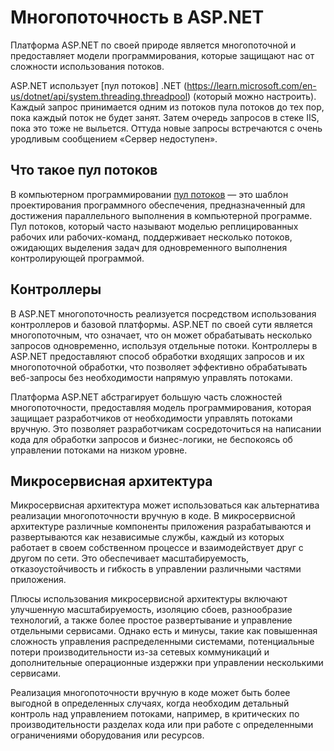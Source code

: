 # Многопоточность в ASP.NET

Платформа ASP.NET по своей природе является многопоточной и предоставляет модели программирования, которые защищают нас от сложности использования потоков.

ASP.NET использует [пул потоков] .NET (https://learn.microsoft.com/en-us/dotnet/api/system.threading.threadpool) (который можно настроить).
Каждый запрос принимается одним из потоков пула потоков до тех пор, пока каждый поток не будет занят.
Затем очередь запросов в стеке IIS, пока это тоже не выльется. Оттуда новые запросы встречаются с очень уродливым сообщением «Сервер недоступен».

## Что такое пул потоков

В компьютерном программировании [пул потоков](https://en.wikipedia.org/wiki/Thread_pool) — это шаблон проектирования программного обеспечения, предназначенный для достижения параллельного выполнения в компьютерной программе. Пул потоков, который часто называют моделью реплицированных рабочих или рабочих-команд, поддерживает несколько потоков, ожидающих выделения задач для одновременного выполнения контролирующей программой.

## Контроллеры

В ASP.NET многопоточность реализуется посредством использования контроллеров и базовой платформы. ASP.NET по своей сути является многопоточным, что означает, что он может обрабатывать несколько запросов одновременно, используя отдельные потоки. Контроллеры в ASP.NET предоставляют способ обработки входящих запросов и их многопоточной обработки, что позволяет эффективно обрабатывать веб-запросы без необходимости напрямую управлять потоками.

Платформа ASP.NET абстрагирует большую часть сложностей многопоточности, предоставляя модель программирования, которая защищает разработчиков от необходимости управлять потоками вручную. Это позволяет разработчикам сосредоточиться на написании кода для обработки запросов и бизнес-логики, не беспокоясь об управлении потоками на низком уровне.

## Микросервисная архитектура

Микросервисная архитектура может использоваться как альтернатива реализации многопоточности вручную в коде. В микросервисной архитектуре различные компоненты приложения разрабатываются и развертываются как независимые службы, каждый из которых работает в своем собственном процессе и взаимодействует друг с другом по сети. Это обеспечивает масштабируемость, отказоустойчивость и гибкость в управлении различными частями приложения.

Плюсы использования микросервисной архитектуры включают улучшенную масштабируемость, изоляцию сбоев, разнообразие технологий, а также более простое развертывание и управление отдельными сервисами. Однако есть и минусы, такие как повышенная сложность управления распределенными системами, потенциальные потери производительности из-за сетевых коммуникаций и дополнительные операционные издержки при управлении несколькими сервисами.

Реализация многопоточности вручную в коде может быть более выгодной в определенных случаях, когда необходим детальный контроль над управлением потоками, например, в критических по производительности разделах кода или при работе с определенными ограничениями оборудования или ресурсов.
